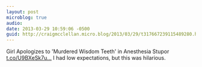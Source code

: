```yaml
---
layout: post
microblog: true
audio: 
date: 2013-03-29 10:59:06 -0500
guid: http://craigmcclellan.micro.blog/2013/03/29/t317667239115489280.html
---
```

Girl Apologizes to 'Murdered Wisdom Teeth' in Anesthesia Stupor [t.co/U9BXeSk7u...](http://t.co/U9BXeSk7u6) I had low expectations, but this was hilarious.
